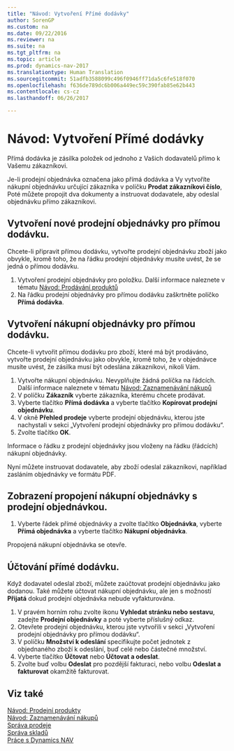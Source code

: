 ```yaml
---
title: "Návod: Vytvoření Přímé dodávky"
author: SorenGP
ms.custom: na
ms.date: 09/22/2016
ms.reviewer: na
ms.suite: na
ms.tgt_pltfrm: na
ms.topic: article
ms.prod: dynamics-nav-2017
ms.translationtype: Human Translation
ms.sourcegitcommit: 51adfb3588099c496f0946ff71da5c6fe518f070
ms.openlocfilehash: f636de789dc6b006a449ec59c390fab85e62b443
ms.contentlocale: cs-cz
ms.lasthandoff: 06/26/2017

---
```


# <a name="how-to-make-drop-shipments"></a>Návod: Vytvoření Přímé dodávky
Přímá dodávka je zásilka položek od jednoho z Vašich dodavatelů přímo k Vašemu zákazníkovi.

Je-li prodejní objednávka označena jako přímá dodávka a Vy vytvoříte nákupní objednávku určující zákazníka v políčku **Prodat zákazníkovi číslo**, Poté můžete propojit dva dokumenty a instruovat dodavatele, aby odeslal objednávku přímo zákazníkovi.

## <a name="to-create-a-sales-order-for-drop-shipment"></a>Vytvoření nové prodejní objednávky pro přímou dodávku.
Chcete-li připravit přímou dodávku, vytvořte prodejní objednávku zboží jako obvykle, kromě toho, že na řádku prodejní objednávky musíte uvést, že se jedná o přímou dodávku.

1. Vytvoření prodejní objednávky pro položku. Další informace naleznete v tématu [Návod: Prodávání produktů](sales-how-sell-products.md)
2. Na řádku prodejní objednávky pro přímou dodávku zaškrtněte políčko **Přímá dodávka**.

## <a name="to-create-the-purchase-order-for-drop-shipment"></a>Vytvoření nákupní objednávky pro přímou dodávku.
Chcete-li vytvořit přímou dodávku pro zboží, které má být prodáváno, vytvořte prodejní objednávku jako obvykle, kromě toho, že v objednávce musíte uvést, že zásilka musí být odeslána zákazníkovi, nikoli Vám.

1. Vytvořte nákupní objednávku. Nevyplňujte žádná políčka na řádcích. Další informace naleznete v tématu [Návod: Zaznamenávání nákupů](purchasing-how-record-purchases.md)
2. V políčku **Zákazník** vyberte zákazníka, kterému chcete prodávat.
3. Vyberte tlačítko **Přímá dodávka** a vyberte tlačítko **Kopírovat prodejní objednávku**.
4. V okně **Přehled prodeje** vyberte prodejní objednávku, kterou jste nachystali v sekci „Vytvoření prodejní objednávky pro přímou dodávku“.
5. Zvolte tlačítko **OK**.

Informace o řádku z prodejní objednávky jsou vloženy na řádku (řádcích) nákupní objednávky.

Nyní můžete instruovat dodavatele, aby zboží odeslal zákazníkovi, například zasláním objednávky ve formátu PDF.     

## <a name="to-view-the-linked-purchase-order-from-the-sales-order"></a>Zobrazení propojení nákupní objednávky s prodejní objednávkou.
1. Vyberte řádek přímé objednávky a zvolte tlačítko **Objednávka**, vyberte **Přímá objednávka** a vyberte tlačítko **Nákupní objednávka**.

Propojená nákupní objednávka se otevře.

## <a name="to-post-a-drop-shipment"></a>Účtování přímé dodávku.
Když dodavatel odeslal zboží, můžete zaúčtovat prodejní objednávku jako dodanou. Také můžete účtovat nákupní objednávku, ale jen s možností **Přijatá** dokud prodejní objednávka nebude vyfakturována.
1. V pravém horním rohu zvolte ikonu **Vyhledat stránku nebo sestavu**, zadejte **Prodejní objednávky** a poté vyberte příslušný odkaz.
2. Otevřete prodejní objednávku, kterou jste vytvořili v sekci „Vytvoření prodejní objednávky pro přímou dodávku“.
3. V políčku **Množství k odeslání** specifikujte počet jednotek z objednaného zboží k odeslání, buď celé nebo částečné množství.
3. Vyberte tlačítko **Účtovat** nebo **Účtovat a odeslat**.
4. Zvolte buď volbu **Odeslat** pro pozdější fakturaci, nebo volbu **Odeslat a fakturovat** okamžitě fakturovat.

## <a name="see-also"></a>Viz také
[Návod: Prodejní produkty](sales-how-sell-products.md)    
[Návod: Zaznamenávání nákupů](purchasing-how-record-purchases.md)  
[Správa prodeje](sales-manage-sales.md)  
[Správa skladů](inventory-manage-inventory.md)      
[Práce s Dynamics NAV](ui-work-product.md)

